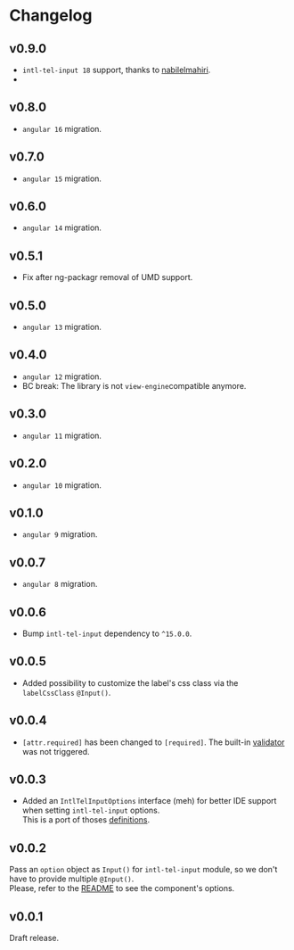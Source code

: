 # Changelog

## v0.9.0

- `intl-tel-input 18` support, thanks to [nabilelmahiri](https://github.com/nabilelmahiri).
- 
## v0.8.0

- `angular 16` migration.

## v0.7.0

- `angular 15` migration.
 
## v0.6.0

- `angular 14` migration.

## v0.5.1

- Fix after ng-packagr removal of UMD support.

## v0.5.0

- `angular 13` migration.

## v0.4.0

- `angular 12` migration.
- BC break: The library is not `view-engine`compatible anymore.

## v0.3.0

- `angular 11` migration.

## v0.2.0

- `angular 10` migration.

## v0.1.0

- `angular 9` migration.

## v0.0.7

- `angular 8` migration.

## v0.0.6

- Bump `intl-tel-input` dependency to `^15.0.0`.

## v0.0.5

- Added possibility to customize the label's css class via the `labelCssClass` `@Input()`.

## v0.0.4

- `[attr.required]` has been changed to `[required]`. The built-in [validator](https://angular.io/api/forms/RequiredValidator) was not triggered.

## v0.0.3

- Added an `IntlTelInputOptions` interface (meh) for better IDE support when setting `intl-tel-input` options.  
This is a port of thoses [definitions](https://github.com/DefinitelyTyped/DefinitelyTyped/blob/fda699244c8d6de167e57dd6f5e901e617e5a7b5/types/intl-tel-input/index.d.ts).

## v0.0.2

Pass an `option` object as `Input()` for `intl-tel-input` module, so we don't have to provide multiple `@Input()`.  
Please, refer to the [README](README.md#options) to see the component's options.

## v0.0.1

Draft release.
